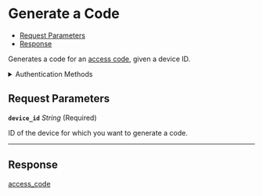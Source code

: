 # Generate a Code

- [Request Parameters](#request-parameters)
- [Response](#response)

Generates a code for an [access code](https://docs.seam.co/latest/capability-guides/smart-locks/access-codes), given a device ID.


<details>

<summary>Authentication Methods</summary>

- API key
- Client session token
- Personal access token
  <br>Must also include the `seam-workspace` header in the request.

To learn more, see [Authentication](https://docs.seam.co/latest/api/authentication).
</details>

## Request Parameters

**`device_id`** *String* (Required)

ID of the device for which you want to generate a code.

---


## Response

[access\_code](./)

